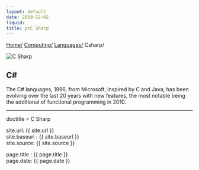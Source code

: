 ```yaml
---
layout: default
date: 2019-12-02
liquid:
title: ptC Sharp
---
```

<div id="preamble">
<div class="sectionbody">
<div class="paragraph">
<p><span class="small"><a href="../../../index.html">Home/</a></span>
<span class="small"><a href="../../index.html">Computing/</a></span>
<span class="small"><a href="../index.html">Languages/</a></span>
<span class="small">Csharp/</span></p>
</div>
<div class="imageblock">
<div class="content">
<img src="/computing/assets/images/cSharp1.jpg" alt="C Sharp">
</div>
</div>
</div>
</div>
<div class="sect1">
<h2 id="_c">C#</h2>
<div class="sectionbody">
<div class="paragraph">
<p>The C# languages, 1996, from Microsoft, inspired by C and Java, has been evolving over the last 20 years with new features, the most notable being the additional of functional programming in 2010.</p>
</div>
<hr>
<div class="paragraph">
<p>doctitle = C Sharp</p>
</div>
<div class="paragraph">
<p>site.url: {{ site.url }}<br>
site.baseurl : {{ site.baseurl }}<br>
site.source: {{ site.source }}</p>
</div>
<div class="paragraph">
<p>page.title : {{ page.title }}<br>
page.date: {{ page.date }}<br></p>
</div>
</div>
</div>
